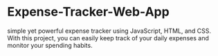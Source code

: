 # Expense-Tracker-Web-App
 simple yet powerful expense tracker using JavaScript, HTML, and CSS. With this project, you can easily keep track of your daily expenses and monitor your spending habits.

